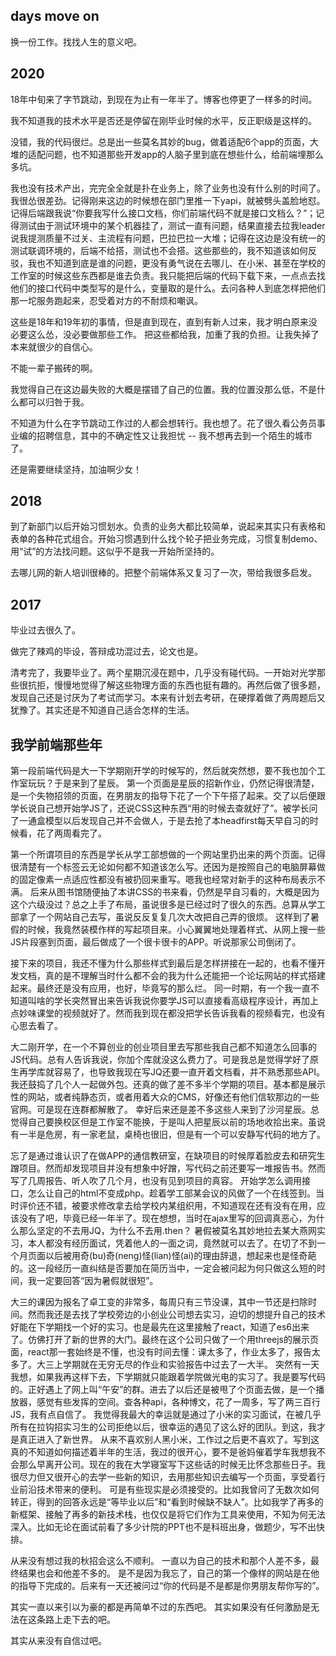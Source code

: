
## days move on

换一份工作。找找人生的意义吧。

## 2020
18年中旬来了字节跳动，到现在为止有一年半了。博客也停更了一样多的时间。

我不知道我的技术水平是否还是停留在刚毕业时候的水平，反正职级是这样的。

没错，我的代码很烂。总是出一些莫名其妙的bug，做着适配6个app的页面，大堆的适配问题，也不知道那些开发app的人脑子里到底在想些什么，给前端埋那么多坑。

我也没有技术产出，完完全全就是扑在业务上，除了业务也没有什么别的时间了。
我很怂很差劲。记得刚来这边的时候想在部门里推一下yapi，就被劈头盖脸地怼。记得后端跟我说“你要我写什么接口文档，你们前端代码不就是接口文档么？”；记得测试由于测试环境中的某个机器挂了，测试一直有问题，结果直接去拉我leader说我提测质量不过关、主流程有问题，巴拉巴拉一大堆；记得在这边是没有统一的测试联调环境的，后端不给搭，测试也不会搭。这些那些的，我不知道该如何反驳，我也不知道到底是谁的问题，更没有勇气说在去哪儿、在小米、甚至在学校的工作室的时候这些东西都是谁去负责。我只能把后端的代码下载下来，一点点去找他们的接口代码中类型写的是什么，变量取的是什么。去问各种人到底怎样把他们那一坨服务跑起来，忍受着对方的不耐烦和嘲讽。

这些是18年和19年初的事情，但是直到现在，直到有新人过来，我才明白原来没必要这么怂，没必要做那些工作。
把这些都给我，加重了我的负担。让我失掉了本来就很少的自信心。

不能一辈子搬砖的啊。

我觉得自己在这边最失败的大概是摆错了自己的位置。我的位置没那么低，不是什么都可以归咎于我。

不知道为什么在字节跳动工作过的人都会想转行。我也想了。花了很久看公务员事业编的招聘信息，其中的不确定性又让我担忧 -- 我不想再去到一个陌生的城市了。

还是需要继续坚持，加油啊少女！

## 2018

到了新部门以后开始习惯划水。负责的业务大都比较简单，说起来其实只有表格和表单的各种花式组合。开始习惯遇到什么找个轮子把业务完成，习惯复制demo、用“试”的方法找问题。这似乎不是我一开始所坚持的。

去哪儿网的新人培训很棒的。把整个前端体系又复习了一次，带给我很多启发。

## 2017

毕业过去很久了。

做完了辣鸡的毕设，答辩成功混过去，论文也是。

清考完了，我要毕业了。两个星期沉浸在题中，几乎没有碰代码。一开始对光学那些很抗拒，慢慢地觉得了解这些物理方面的东西也挺有趣的。再然后做了很多题，发现自己还是讨厌为了考试而学习。本来有计划去考研，在硬撑着做了两周题后又犹豫了。其实还是不知道自己适合怎样的生活。

## 我学前端那些年

第一段前端代码是大一下学期刚开学的时候写的，然后就突然想，要不我也加个工作室玩玩？于是来到了星辰。
第一个页面是星辰的招新作业，仍然记得很清楚，是一个失物招领的页面，在男朋友的指导下花了一个下午搭了起来。交了以后便跟学长说自己想开始学JS了，还说CSS这种东西“用的时候去查就好了”。被学长问了一通盒模型以后发现自己并不会做人，于是去抢了本headfirst每天早自习的时候看，花了两周看完了。

第一个所谓项目的东西是学长从学工部想做的一个网站里扔出来的两个页面。记得很清楚有一个标签云无论如何都不知道该怎么写。还因为是按照自己的电脑屏幕做的固定像素一点适应性都没有被扔回来重写。嗯我也经常对新手的这种布局表示不满。
后来从图书馆随便抽了本讲CSS的书来看，仍然是早自习看的，大概是因为这个六级没过？总之上手了布局，虽说很多是已经过时了很久的东西。总算从学工部拿了一个网站自己去写，虽说反反复复几次大改把自己弄的很烦。
这样到了暑假的时候，我竟然装模作样的写起项目来。小心翼翼地处理着样式、从网上搜一些JS片段塞到页面，最后做成了一个很卡很卡的APP。听说那家公司倒闭了。

接下来的项目，我还不懂为什么那些样式到最后是怎样拼接在一起的，也看不懂开发文档，真的是不理解当时什么都不会的我为什么还能把一个论坛网站的样式搭建起来。最终还是没有应用，也好，毕竟写的那么烂。
同一时期，有一个我一直不知道叫啥的学长突然冒出来告诉我说你要学JS可以直接看高级程序设计，再加上点妙味课堂的视频就好了。然而我到现在都没把学长告诉我看的视频看完，也没有心思去看了。

大二刚开学，在一个不算创业的创业项目里去写那些我自己都不知道怎么回事的JS代码。总有人告诉我说，你加个库就没这么费力了。可是我总是觉得学好了原生再学库就容易了，也导致我现在写JQ还要一直开着文档看，并不熟悉那些API。
我还鼓捣了几个人一起做外包。还真的做了差不多半个学期的项目。基本都是展示性的网站，或者纯静态页，或者用着大众的CMS，好像还有他们信软那边的一些官网。可是现在连群都解散了。
幸好后来还是差不多这些人来到了沙河星辰。总觉得自己要换校区但是工作室不能换，于是叫人把星辰以前的场地收拾出来。虽说有一半是危房，有一家老鼠，桌椅也很旧，但是有一个可以安静写代码的地方了。

忘了是通过谁认识了在做APP的通信教研室，在缺项目的时候厚着脸皮去和研究生蹭项目。然而却发现项目并没有想象中好蹭，写代码之前还要写一堆报告书。然而写了几周报告、听人吹了几个月，也没有见到项目的真容。
开始学怎么调用接口，怎么让自己的html不变成php。趁着学工部某会议的风做了一个在线签到。当时评价还不错，被要求修改拿去给学校内某组织用，不知道现在还有没有在用，应该没有了吧，毕竟已经一年半了。现在想想，当时在ajax里写的回调真恶心，为什么那么坚定的不去用JQ，为什么不去用.then？
暑假被莫名其妙地拉去某大燕网实习，本人都没有经历面试，凭着他人的一面之词，竟然就可以去了。在切了不到一个月页面以后被用奇(bu)奇(neng)怪(lian)怪(ai)的理由辞退，想起来也是怪奇葩的。这一段经历一直纠结是否要加在简历当中，一定会被问起为何只做这么短的时间，我一定要回答“因为暑假就很短”。

大三的课因为报名了卓工变的非常多，每周只有三节没课，其中一节还是扫除时间。然而我还是去找了学校旁边的小创业公司想去实习，迫切的想提升自己的技术好能在下学期找一个好的实习。也是最先在这里接触了react，知道了es6出来了。仿佛打开了新的世界的大门。最终在这个公司只做了一个用threejs的展示页面，react那一套始终是不懂，也没有时间去懂：课太多了，作业太多了，报告太多了。大三上学期就在无穷无尽的作业和实验报告中过去了一大半。
突然有一天我想，如果我再这样下去，下学期就只能跟着学院做光电的实习了。我是要写代码的。正好遇上了网上叫“午安”的群。进去了以后还是被甩了个页面去做，是一个播放器，感觉有些发挥的空间。查各种api，各种博文，花了一周多，写了两三百行JS，我有点自信了。
我觉得我最大的幸运就是通过了小米的实习面试，在被几乎所有在拉钩招实习生的公司拒绝以后，很幸运的遇见了这么好的团队。到这，我才是真正进入了新世界。
从来不喜欢别人黑小米，工作过之后更不喜欢了。写到这真的不知道如何描述着半年的生活，我过的很开心，要不是爸妈催着学车我想我不会那么早离开公司。现在的我在大学寝室写下这些话的时候无比怀念那些日子。我很尽力但又很开心的去学一些新的知识，去用那些知识去编写一个页面，享受着行业前沿技术带来的便利。
可是有些现实是必须接受的。比如我曾问了无数次如何转正，得到的回答永远是“等毕业以后”和“看到时候缺不缺人”。比如我学了再多的新框架、接触了再多的新技术栈，也仅仅是将它们作为工具来使用，不知为何无法深入。比如无论在面试前看了多少计院的PPT也不是科班出身，做题少，写不出快排。

从来没有想过我的秋招会这么不顺利。
一直以为自己的技术和那个人差不多，最终结果也会和他差不多的。
是不是因为我忘了，自己的第一个像样的网站是在他的指导下完成的。后来有一天还被问过“你的代码是不是都是你男朋友帮你写的”。

其实一直以来引以为豪的都是再简单不过的东西吧。
其实如果没有任何激励是无法在这条路上走下去的吧。

其实从来没有自信过吧。
